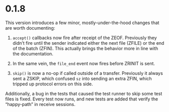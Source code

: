# 0.1.8

This version introduces a few minor, mostly-under-the-hood changes that
are worth documenting:

1. `accept()` callbacks now fire after receipt of the ZEOF.
Previously they didn’t fire until the sender indicated either the next
file (ZFILE) or the end of the batch (ZFIN). This actually brings the
behavior more in line with the documentation.

2. In the same vein, the `file_end` event now fires before ZRINIT is sent.

3. `skip()` is now a no-op if called outside of a transfer. Previously
it always sent a ZSKIP, which confused `sz` into sending an extra ZFIN,
which tripped up protocol errors on this side.

Additionally, a bug in the tests that caused the test runner to skip
some test files is fixed. Every test now runs, and new tests are added that
verify the “happy-path” in receive sessions.

